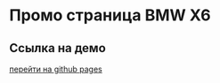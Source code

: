 # Промо страница BMW X6

## Ссылка на демо

[перейти на github pages](https://kombat-fml.github.io/promoBMW/)
